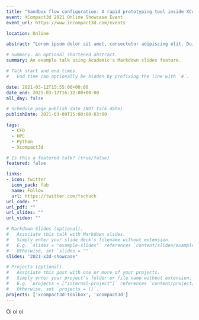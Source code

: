 ```yaml
---
title: "Sandbox flow configuration: A rapid prototyping tool inside XCompact3d"
event: XCompact3d 2021 Online Showcase Event
event_url: https://www.incompact3d.com/events

location: Online

abstract: "Lorem ipsum dolor sit amet, consectetur adipiscing elit. Duis posuere tellusac convallis placerat. Proin tincidunt magna sed ex sollicitudin condimentum. Sed ac faucibus dolor, scelerisque sollicitudin nisi. Cras purus urna, suscipit quis sapien eu, pulvinar tempor diam."

# Summary. An optional shortened abstract.
summary: An example talk using Academic's Markdown slides feature.

# Talk start and end times.
#   End time can optionally be hidden by prefixing the line with `#`.

date: 2021-03-12T15:55:00+00:00
date_end: 2021-03-12T16:12:00+00:00
all_day: false

# Schedule page publish date (NOT talk date).
publishDate: 2021-03-09T15:00:00-03:00

tags:
  - CFD
  - HPC
  - Python
  - Xcompact3d

# Is this a featured talk? (true/false)
featured: false

links:
- icon: twitter
  icon_pack: fab
  name: Follow
  url: https://twitter.com/fschuch
url_code: ""
url_pdf: ""
url_slides: ""
url_video: ""

# Markdown Slides (optional).
#   Associate this talk with Markdown slides.
#   Simply enter your slide deck's filename without extension.
#   E.g. `slides = "example-slides"` references `content/slides/example-slides.md`.
#   Otherwise, set `slides = ""`.
slides: "2021-x3d-showcase"

# Projects (optional).
#   Associate this post with one or more of your projects.
#   Simply enter your project's folder or file name without extension.
#   E.g. `projects = ["internal-project"]` references `content/project/deep-learning/index.md`.
#   Otherwise, set `projects = []`.
projects: ['xcompact3d-toolbox', 'xcompact3d']
---
```


Oi oi oi